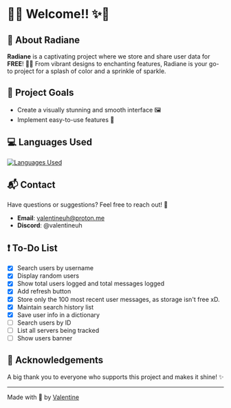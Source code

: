 # 🌟✨ Welcome!! ✨🌟

## 🎨 About Radiane

**Radiane** is a captivating project where we store and share user data for **FREE**! 💜💅 From vibrant designs to enchanting features, Radiane is your go-to project for a splash of color and a sprinkle of sparkle.

## 🚀 Project Goals

- Create a visually stunning and smooth interface 🖼️
- Implement easy-to-use features 🎡

## 💻 Languages Used

[![Languages Used](https://skillicons.dev/icons?i=angular,html,css,nodejs,javascript,python,nginx&theme=dark)](https://skillicons.dev)

## 📬 Contact

Have questions or suggestions? Feel free to reach out! 📧

- **Email**: [valentineuh@proton.me](mailto:valentineuh@proton.me)
- **Discord**: @valentineuh

## ❗ To-Do List

- [x] Search users by username
- [x] Display random users
- [x] Show total users logged and total messages logged
- [x] Add refresh button
- [x] Store only the 100 most recent user messages, as storage isn't free xD.
- [x] Maintain search history list
- [x] Save user info in a dictionary
- [ ] Search users by ID
- [ ] List all servers being tracked
- [ ] Show users banner

## 🎉 Acknowledgements

A big thank you to everyone who supports this project and makes it shine! ✨

---

Made with 💜 by [Valentine](https://github.com/valxe)
